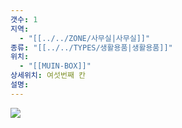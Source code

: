 ```yaml
---
갯수: 1
지역:
  - "[[../../ZONE/사무실|사무실]]"
종류: "[[../../TYPES/생활용품|생활용품]]"
위치:
  - "[[MUIN-BOX]]"
상세위치: 여섯번째 칸
설명:
---
```

![](http://192.168.50.22/devices/240914_IMG_0022.jpg)